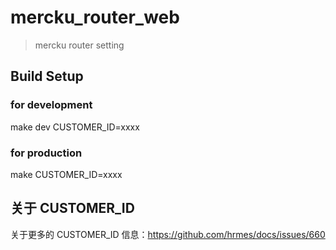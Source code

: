 # mercku_router_web

> mercku router setting

## Build Setup

### for development

make dev CUSTOMER_ID=xxxx

### for production

make CUSTOMER_ID=xxxx

## 关于 CUSTOMER_ID

关于更多的 CUSTOMER_ID 信息：https://github.com/hrmes/docs/issues/660
